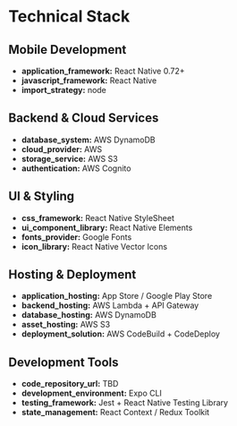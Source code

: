 # Technical Stack

## Mobile Development
- **application_framework:** React Native 0.72+
- **javascript_framework:** React Native
- **import_strategy:** node

## Backend & Cloud Services
- **database_system:** AWS DynamoDB
- **cloud_provider:** AWS
- **storage_service:** AWS S3
- **authentication:** AWS Cognito

## UI & Styling
- **css_framework:** React Native StyleSheet
- **ui_component_library:** React Native Elements
- **fonts_provider:** Google Fonts
- **icon_library:** React Native Vector Icons

## Hosting & Deployment
- **application_hosting:** App Store / Google Play Store
- **backend_hosting:** AWS Lambda + API Gateway
- **database_hosting:** AWS DynamoDB
- **asset_hosting:** AWS S3
- **deployment_solution:** AWS CodeBuild + CodeDeploy

## Development Tools
- **code_repository_url:** TBD
- **development_environment:** Expo CLI
- **testing_framework:** Jest + React Native Testing Library
- **state_management:** React Context / Redux Toolkit
